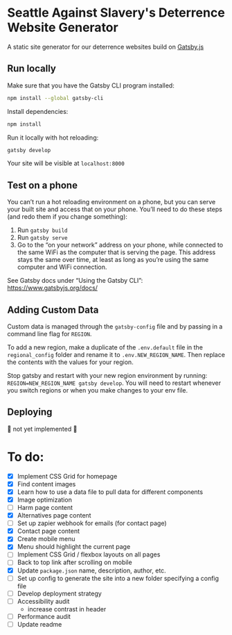 # Seattle Against Slavery's Deterrence Website Generator

A static site generator for our deterrence websites build on [Gatsby.js](https://www.gatsbyjs.org)

## Run locally

Make sure that you have the Gatsby CLI program installed:

```sh
npm install --global gatsby-cli
```

Install dependencies:

```sh
npm install
```

Run it locally with hot reloading:

```sh
gatsby develop
```

Your site will be visible at `localhost:8000`

## Test on a phone

You can’t run a hot reloading environment on a phone, but you can serve your built site and access that on your phone. You’ll need to do these steps (and redo them if you change something):
1. Run `gatsby build`
2. Run `gatsby serve`
3. Go to the “on your network” address on your phone, while connected to the same WiFi as the computer that is serving the page. This address stays the same over time, at least as long as you’re using the same computer and WiFi connection.

See Gatsby docs under “Using the Gatsby CLI”: https://www.gatsbyjs.org/docs/

## Adding Custom Data

Custom data is managed through the `gatsby-config` file and by passing in a command line flag for `REGION`.

To add a new region, make a duplicate of the `.env.default` file in the `regional_config` folder and rename it to `.env.NEW_REGION_NAME`. Then replace the contents with the values for your region.

Stop gatsby and restart with your new region environment by running: `REGION=NEW_REGION_NAME gatsby develop`. You will need to restart whenever you switch regions or when you make changes to your env file.

## Deploying

:rotating_light: not yet implemented :rotating_light:

# To do:

* [x] Implement CSS Grid for homepage
* [x] Find content images
* [x] Learn how to use a data file to pull data for different components
* [x] Image optimization
* [ ] Harm page content
* [x] Alternatives page content
* [ ] Set up zapier webhook for emails (for contact page)
* [x] Contact page content
* [x] Create mobile menu
* [x] Menu should highlight the current page
* [ ] Implement CSS Grid / flexbox layouts on all pages
* [ ] Back to top link after scrolling on mobile
* [x] Update `package.json` name, description, author, etc.
* [ ] Set up config to generate the site into a new folder specifying a config file
* [ ] Develop deployment strategy
* [ ] Accessibility audit
  * increase contrast in header
* [ ] Performance audit
* [ ] Update readme
